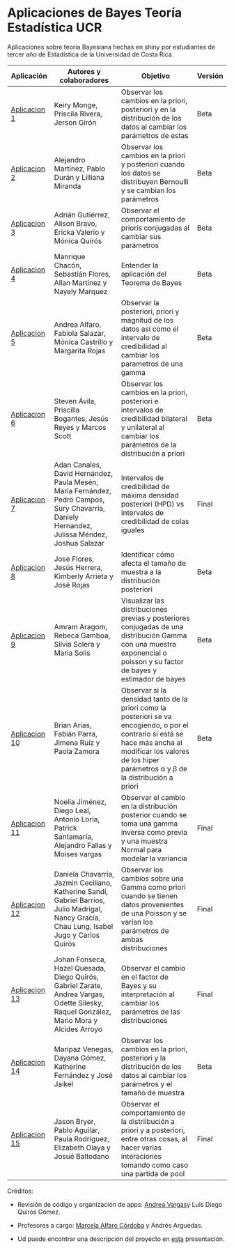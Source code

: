 # Aplicaciones de Bayes Teoría Estadística UCR
Aplicaciones sobre teoría Bayesiana hechas en shiny por estudiantes de tercer año de Estadística de la Universidad de Costa Rica. 

|   Aplicación  | Autores y colaboradores | Objetivo | Versión |
| ------------- | ----------------------- |----------|---------|
| [Aplicacion 1](http://35.208.254.211:3838/Aplicacion1/)  | Keiry Monge, Priscila Rivera, Jerson Girón | Observar los cambios en la priori, posteriori y en la distribución de los datos al cambiar los parámetros de estas | Beta |
| [Aplicacion 2](http://35.208.254.211:3838/Aplicacion2/)  | Alejandro Martínez, Pablo Durán y Lilliana Miranda | Observar los cambios en la priori y posteriori cuando los datos se distribuyen Bernoulli y se cambian los parámetros | Beta |
| [Aplicacion 3](http://35.208.254.211:3838/Aplicacion3/)  | Adrián Gutiérrez, Alison Bravo, Ericka Valerio y Mónica Quirós | Observar el comportamiento de prioris conjugadas al cambiar sus parámetros | Beta |
| [Aplicacion 4](http://35.208.254.211:3838/Aplicacion4/)  | Manrique Chacón, Sebastián Flores, Allan Martínez y Nayely Marquez | Entender la aplicación del Teorema de Bayes | Beta |
| [Aplicacion 5](http://35.208.254.211:3838/Aplicacion5/)  | Andrea Alfaro, Fabiola Salazar, Mónica Castrillo y Margarita Rojas | Observar la posteriori, priori y magnitud de los datos así como el intervalo de credibilidad al cambiar los parametros de una gamma | Beta |
| [Aplicacion 6](http://35.208.254.211:3838/Aplicacion6/)  | Steven Ávila, Priscilla Bogantes, Jesús Reyes y Marcos Scott | Observar los cambios en la priori, posteriori e intervalos de credibilidad bilateral y unilateral al cambiar los parámetros de la distribución a priori | Beta |
| [Aplicacion 7](http://35.208.254.211:3838/Aplicacion7/)  | Adan Canales, David Hernández, Paula Mesén, María Fernández, Pedro Campos, Sury Chavarria, Daniely Hernandez, Julissa Méndez, Joshua Salazar | Intervalos de credibilidad de máxima densidad posteriori (HPD) vs Intervalos de credibilidad de colas iguales | Final |
| [Aplicacion 8](http://35.208.254.211:3838/Aplicacion8/)  | Jose Flores, Jesús Herrera, Kimberly Arrieta y José Rojas | Identificar cómo afecta el tamaño de muestra a la distribución posteriori | Beta |
| [Aplicacion 9](http://35.208.254.211:3838/Aplicacion9/)  | Amram Aragom, Rebeca Gamboa, Silvia Solera y Maria Solís | Visualizar las distribuciones previas y posteriores conjugadas de una distribución Gamma con una muestra exponencial o poisson y su factor de bayes y estimador de bayes | Beta |
| [Aplicacion 10](http://35.208.254.211:3838/Aplicacion10/) | Brian Arias, Fabián Parra, Jimena Ruíz y Paola Zamora | Observar si la densidad tanto de la priori como la posteriori se va encogiendo, o por el contrario si está se hace más ancha al modificar los valores de los hiper parámetros α y β de la distribución a priori | Beta |
| [Aplicacion 11](http://35.208.254.211:3838/Aplicacion11/) | Noelia Jiménez, Diego Leal, Antonio Loría, Patrick Santamaría, Alejandro Fallas y Moises vargas | Observar el cambio en la distribución posterior cuando se toma una gamma inversa como previa y una muestra Normal para modelar la variancia | Final |
| [Aplicacion 12](http://35.208.254.211:3838/Aplicacion12/) | Daniela Chavarria, Jazmin Ceciliano, Katherine Sandí, Gabriel Barrios, Julio Madrigal, Nancy Gracía, Chau Lung, Isabel Jugo y Carlos Quirós | Observar los cambios sobre una Gamma como priori cuando se tienen datos              provenientes de una Poisson y se varían los parámetros de ambas distribuciones| Final |
| [Aplicacion 13](http://35.208.254.211:3838/Aplicacion13/) | Johan Fonseca, Hazel Quesada, Diego Quirós, Gabriel Zarate, Andrea Vargas, Odette Silesky, Raquel González, Mario Mora y Alcides Arroyo | Observar el cambio en el factor de Bayes y su interpretación al cambiar los parámetros de las distribuciones | Final |
| [Aplicacion 14](http://35.208.254.211:3838/Aplicacion14/) | Maripaz Venegas, Dayana Gómez, Katherine Fernández y José Jaikel | Observar los cambios en la priori, posteriori y la distribución de los datos al cambiar los parámetros y el tamaño de muestra | Beta |
| [Aplicacion 15](http://35.208.254.211:3838/Aplicacion15/) | Jason Bryer, Pablo Aguilar, Paula Rodriguez, Elizabeth Olaya y Josué Baltodano | Observar el comportamiento de la distriibución a priori y a posteriori, entre otras cosas, al hacer varias interaciones tomando como caso una partida de pool | Final |


Créditos:

* Revisión de código y organización de apps: [Andrea Vargas](https://github.com/andreavargasmontero)y Luis Diego Quirós Gómez.

* Profesores a cargo: [Marcela Alfaro Córdoba](https://malfaro.netlify.app/) y Andrés Arguedas.

* Ud puede encontrar una descripción del proyecto en [esta](https://malfaro2.github.io/SIME_jornadas/presentacion-sime.html#1) presentación.
